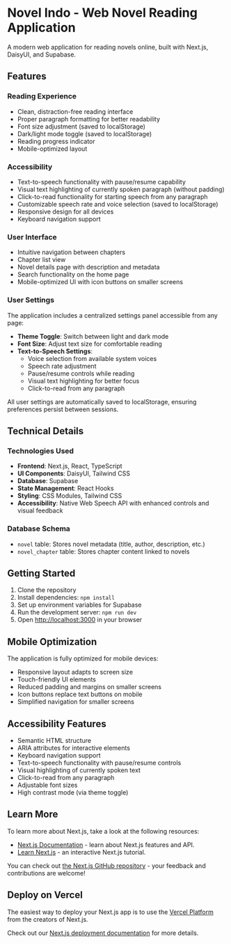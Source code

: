 # Novel Indo - Web Novel Reading Application

A modern web application for reading novels online, built with Next.js, DaisyUI, and Supabase.

## Features

### Reading Experience
- Clean, distraction-free reading interface
- Proper paragraph formatting for better readability
- Font size adjustment (saved to localStorage)
- Dark/light mode toggle (saved to localStorage)
- Reading progress indicator
- Mobile-optimized layout

### Accessibility
- Text-to-speech functionality with pause/resume capability
- Visual text highlighting of currently spoken paragraph (without padding)
- Click-to-read functionality for starting speech from any paragraph
- Customizable speech rate and voice selection (saved to localStorage)
- Responsive design for all devices
- Keyboard navigation support

### User Interface
- Intuitive navigation between chapters
- Chapter list view
- Novel details page with description and metadata
- Search functionality on the home page
- Mobile-optimized UI with icon buttons on smaller screens

### User Settings
The application includes a centralized settings panel accessible from any page:
- **Theme Toggle**: Switch between light and dark mode
- **Font Size**: Adjust text size for comfortable reading
- **Text-to-Speech Settings**: 
  - Voice selection from available system voices
  - Speech rate adjustment
  - Pause/resume controls while reading
  - Visual text highlighting for better focus
  - Click-to-read from any paragraph

All user settings are automatically saved to localStorage, ensuring preferences persist between sessions.

## Technical Details

### Technologies Used
- **Frontend**: Next.js, React, TypeScript
- **UI Components**: DaisyUI, Tailwind CSS
- **Database**: Supabase
- **State Management**: React Hooks
- **Styling**: CSS Modules, Tailwind CSS
- **Accessibility**: Native Web Speech API with enhanced controls and visual feedback

### Database Schema
- `novel` table: Stores novel metadata (title, author, description, etc.)
- `novel_chapter` table: Stores chapter content linked to novels

## Getting Started

1. Clone the repository
2. Install dependencies: `npm install`
3. Set up environment variables for Supabase
4. Run the development server: `npm run dev`
5. Open [http://localhost:3000](http://localhost:3000) in your browser

## Mobile Optimization

The application is fully optimized for mobile devices:
- Responsive layout adapts to screen size
- Touch-friendly UI elements
- Reduced padding and margins on smaller screens
- Icon buttons replace text buttons on mobile
- Simplified navigation for smaller screens

## Accessibility Features

- Semantic HTML structure
- ARIA attributes for interactive elements
- Keyboard navigation support
- Text-to-speech functionality with pause/resume controls
- Visual highlighting of currently spoken text
- Click-to-read from any paragraph
- Adjustable font sizes
- High contrast mode (via theme toggle)

## Learn More

To learn more about Next.js, take a look at the following resources:

- [Next.js Documentation](https://nextjs.org/docs) - learn about Next.js features and API.
- [Learn Next.js](https://nextjs.org/learn-pages-router) - an interactive Next.js tutorial.

You can check out [the Next.js GitHub repository](https://github.com/vercel/next.js) - your feedback and contributions are welcome!

## Deploy on Vercel

The easiest way to deploy your Next.js app is to use the [Vercel Platform](https://vercel.com/new?utm_medium=default-template&filter=next.js&utm_source=create-next-app&utm_campaign=create-next-app-readme) from the creators of Next.js.

Check out our [Next.js deployment documentation](https://nextjs.org/docs/pages/building-your-application/deploying) for more details.
